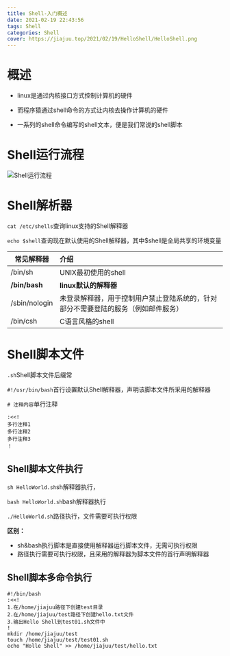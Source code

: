 ```yaml
---
title: Shell-入门概述
date: 2021-02-19 22:43:56
tags: Shell
categories: Shell
cover: https://jiajuu.top/2021/02/19/HelloShell/HelloShell.png
---
```



# 概述

- linux是通过内核接口方式控制计算机的硬件

- 而程序猿通过shell命令的方式让内核去操作计算机的硬件

- 一系列的shell命令编写的shell文本，便是我们常说的shell脚本

# Shell运行流程

![Shell运行流程](https://jiajuu.top/2021/02/19/HelloShell/ShellProcess.PNG)

# Shell解析器

`cat /etc/shells`查询linux支持的Shell解释器

`echo $shell`查询现在默认使用的Shell解释器，其中$shell是全局共享的环境变量

| 常见解释器    | 介绍                                                         |
| ------------- | :----------------------------------------------------------- |
| /bin/sh       | UNIX最初使用的shell                                          |
| **/bin/bash** | **linux默认的解释器**                                        |
| /sbin/nologin | 未登录解释器，用于控制用户禁止登陆系统的，针对部分不需要登陆的服务（例如邮件服务） |
| /bin/csh      | C语言风格的shell                                             |

# Shell脚本文件

`.sh`Shell脚本文件后缀常

`#!/usr/bin/bash`首行设置默认Shell解释器，声明该脚本文件所采用的解释器

`# 注释内容`单行注释

```shell
:<<!
多行注释1
多行注释2
多行注释3
！
```

## Shell脚本文件执行

`sh HelloWorld.sh`sh解释器执行，

`bash HelloWorld.sh`bash解释器执行

`./HelloWorld.sh`路径执行，文件需要可执行权限

**区别：**

- sh&bash执行脚本是直接使用解释器运行脚本文件，无需可执行权限
- 路径执行需要可执行权限，且采用的解释器为脚本文件的首行声明解释器

## Shell脚本多命令执行

```
#!/bin/bash
:<<!
1.在/home/jiajuu路径下创建test目录
2.在/home/jiajuu/test路径下创建hello.txt文件
3.输出Hello Shell到test01.sh文件中
!
mkdir /home/jiajuu/test
touch /home/jiajuu/test/test01.sh
echo "Holle Shell" >> /home/jiajuu/test/hello.txt

```

